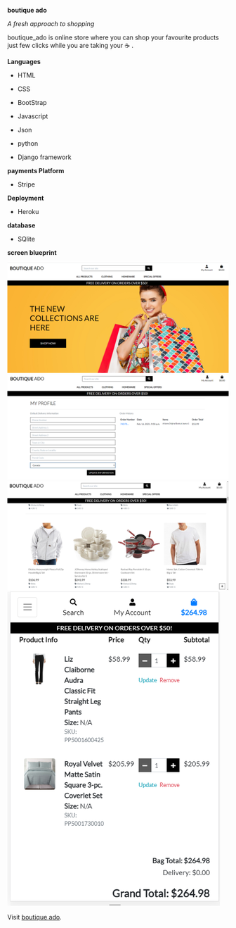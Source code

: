 **boutique ado**

*A fresh approach to shopping*

 boutique_ado is online store where you can shop your favourite products just few clicks while you are taking your :coffee: .
 
 **Languages**

* HTML

* CSS

* BootStrap

* Javascript

* Json

* python

* Django framework 

**payments Platform**

* Stripe 

**Deployment**

* Heroku 

**database**

* SQlite 

__screen blueprint__

<img src="static/images/boutique1.PNG">
<img src="static/images/boutique2.PNG">
<img src="static/images/boutique3.PNG">
<img src="static/images/boutique4.PNG">

Visit [boutique ado](https://boutique-ad.herokuapp.com/).


 
